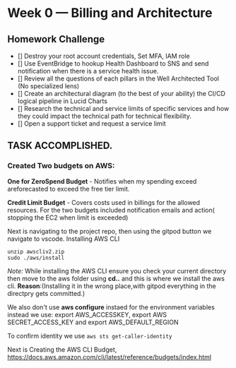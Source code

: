 # Week 0 — Billing and Architecture

## Homework Challenge
- [] Destroy your root account credentials, Set MFA, IAM role
- [] Use EventBridge to hookup Health Dashboard to SNS and send notification when there is a service health issue.
- [] Review all the questions of each pillars in the Well Architected Tool (No specialized lens)
- [] Create an architectural diagram (to the best of your ability) the CI/CD logical pipeline in Lucid Charts
- [] Research the technical and service limits of specific services and how they could impact the technical path for technical flexibility. 
- [] Open a support ticket and request a service limit




## TASK ACCOMPLISHED.
 ### Created Two budgets on AWS:
__One for ZeroSpend Budget__ - Notifies when my spending exceed areforecasted to exceed the free tier limit.

__Credit Limit Budget__ - Covers costs used in billings for the allowed resources.
For the two budgets included notification emails and action( stopping the EC2 when limit is exceeded)

Next is navigating to the project repo, then using the gitpod button we navigate to vscode. 
Installing AWS CLI
```curl "https://awscli.amazonaws.com/awscli-exe-linux-x86_64.zip" -o "awscliv2.zip"
unzip awscliv2.zip
sudo ./aws/install
```

*Note:* While installing the AWS CLI ensure you check your current directory then move to the aws folder using **cd..** and this is where we install the  aws cli. __Reason__:(Installing it in the wrong place,with gitpod everything in the directpry gets committed.)

We also don't use **aws configure** instaed for the environment variables instead we use:
export AWS_ACCESSKEY, export AWS SECRET_ACCESS_KEY and export AWS_DEFAULT_REGION

To confirm identity we use ```aws sts get-caller-identity```

Next is Creating the AWS CLI Budget, https://docs.aws.amazon.com/cli/latest/reference/budgets/index.html


